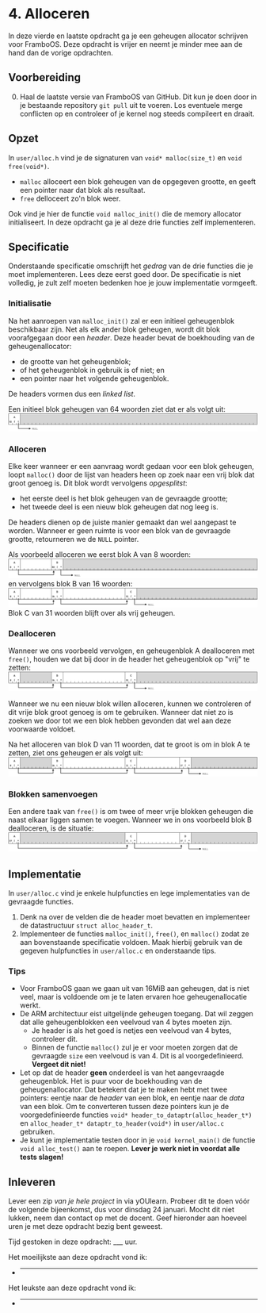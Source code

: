 # 4. Alloceren

In deze vierde en laatste opdracht ga je een geheugen allocator schrijven voor FramboOS.
Deze opdracht is vrijer en neemt je minder mee aan de hand dan de vorige opdrachten.


## Voorbereiding

0.  Haal de laatste versie van FramboOS van GitHub.
    Dit kun je doen door in je bestaande repository `git pull` uit te voeren.
    Los eventuele merge conflicten op en controleer of je kernel nog steeds compileert en draait.


## Opzet

In `user/alloc.h` vind je de signaturen van `void* malloc(size_t)` en `void free(void*)`.

* `malloc` alloceert een blok geheugen van de opgegeven grootte, en geeft een pointer naar dat blok als resultaat.
* `free` delloceert zo'n blok weer.

Ook vind je hier de functie `void malloc_init()` die de memory allocator initialiseert.
In deze opdracht ga je al deze drie functies zelf implementeren.


## Specificatie

Onderstaande specificatie omschrijft het *gedrag* van de drie functies die je moet implementeren.
Lees deze eerst goed door.
De specificatie is niet volledig, je zult zelf moeten bedenken hoe je jouw implementatie vormgeeft.

### Initialisatie

Na het aanroepen van `malloc_init()` zal er een initieel geheugenblok beschikbaar zijn.
Net als elk ander blok geheugen, wordt dit blok voorafgegaan door een *header*.
Deze header bevat de boekhouding van de geheugenallocator:

* de grootte van het geheugenblok;
* of het geheugenblok in gebruik is of niet; en
* een pointer naar het volgende geheugenblok.

De headers vormen dus een *linked list*.

Een initieel blok geheugen van 64 woorden ziet dat er als volgt uit:
![Initieel geheugenblok](figures/memory-alloc-A.png)

### Alloceren

Elke keer wanneer er een aanvraag wordt gedaan voor een blok geheugen,
loopt `malloc()` door de lijst van headers heen op zoek naar een vrij blok dat groot genoeg is.
Dit blok wordt vervolgens *opgesplitst*:

* het eerste deel is het blok geheugen van de gevraagde grootte;
* het tweede deel is een nieuw blok geheugen dat nog leeg is.

De headers dienen op de juiste manier gemaakt dan wel aangepast te worden.
Wanneer er geen ruimte is voor een blok van de gevraagde grootte,
retourneren we de `NULL` pointer.

Als voorbeeld alloceren we eerst blok A van 8 woorden:
![Na alloceren B](figures/memory-alloc-B.png)
en vervolgens blok B van 16 woorden:
![Na alloceren C](figures/memory-alloc-C.png)
Blok C van 31 woorden blijft over als vrij geheugen.

### Dealloceren

Wanneer we ons voorbeeld vervolgen, en geheugenblok A dealloceren met `free()`,
houden we dat bij door in de header het geheugenblok op "vrij" te zetten:
![Na deallocatie A](figures/memory-dealloc-A.png)

Wanneer we nu een nieuw blok willen alloceren,
kunnen we controleren of dit vrije blok groot genoeg is om te gebruiken.
Wanneer dat niet zo is zoeken we door tot we een blok hebben gevonden dat wel aan deze voorwaarde voldoet.

Na het alloceren van blok D van 11 woorden, dat te groot is om in blok A te zetten, ziet ons geheugen er als volgt uit:
![Na allocatie D](figures/memory-alloc-D.png)

### Blokken samenvoegen

Een andere taak van `free()` is om twee of meer vrije blokken geheugen die naast elkaar liggen samen te voegen.
Wanneer we in ons voorbeeld blok B dealloceren,
is de situatie:
![Na deallocatie B](figures/memory-dealloc-B.png)


## Implementatie

In `user/alloc.c` vind je enkele hulpfuncties en lege implementaties van de gevraagde functies.

1.  Denk na over de velden die de header moet bevatten en implementeer de datastructuur `struct alloc_header_t`.
2.  Implementeer de functies `malloc_init()`, `free()`, en `malloc()` zodat ze aan bovenstaande specificatie voldoen.
    Maak hierbij gebruik van de gegeven hulpfuncties in `user/alloc.c` en onderstaande tips.

### Tips

* Voor FramboOS gaan we gaan uit van 16MiB aan geheugen,
  dat is niet veel, maar is voldoende om je te laten ervaren hoe geheugenallocatie werkt.
* De ARM architectuur eist uitgelijnde geheugen toegang.
  Dat wil zeggen dat alle geheugenblokken een veelvoud van 4 bytes moeten zijn.
  * Je header is als het goed is netjes een veelvoud van 4 bytes, controleer dit.
  * Binnen de functie `malloc()` zul je er voor moeten zorgen dat de gevraagde `size` een veelvoud is van 4.
    Dit is al voorgedefinieerd.
    **Vergeet dit niet!**
* Let op dat de header **geen** onderdeel is van het aangevraagde geheugenblok.
  Het is puur voor de boekhouding van de geheugenallocator.
  Dat betekent dat je te maken hebt met twee pointers:
  eentje naar de *header* van een blok, en
  eentje naar de *data* van een blok.
  Om te converteren tussen deze pointers kun je de voorgedefinieerde functies
  `void* header_to_dataptr(alloc_header_t*)` en
  `alloc_header_t* dataptr_to_header(void*)`
  in `user/alloc.c` gebruiken.
* Je kunt je implementatie testen door in je `void kernel_main()` de functie `void alloc_test()` aan te roepen.
  **Lever je werk niet in voordat alle tests slagen!**


## Inleveren

Lever een zip *van je hele project* in via yOUlearn.
Probeer dit te doen vóór de volgende bijeenkomst, dus voor dinsdag 24 januari.
Mocht dit niet lukken, neem dan contact op met de docent.
Geef hieronder aan hoeveel uren je met deze opdracht bezig bent geweest.

Tijd gestoken in deze opdracht: ___ uur.

Het moeilijkste aan deze opdracht vond ik:

* ___

Het leukste aan deze opdracht vond ik:

* ___